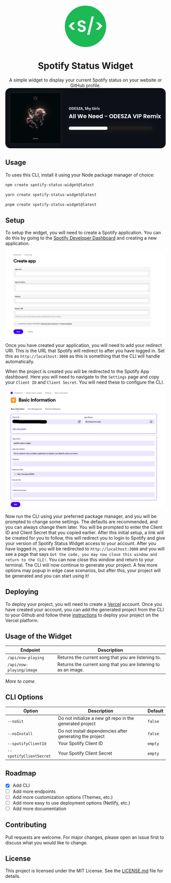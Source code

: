 <p align="center">
    <img src="./assets/images/logo.png" alt="Logo" width="130" />
</p>

<h1 align="center">
    Spotify Status Widget
</h1>

<p align="center">
  A simple widget to display your current Spotify status on your website or GitHub profile.

  <br />

  <img src="./assets/images/example.png" alt="Example" />

  <br />
</p>

## Usage

To uses this CLI, install it using your Node package manager of choice:

```bash
npm create spotify-status-widget@latest
```

```bash
yarn create spotify-status-widget@latest
```

```bash
pnpm create spotify-status-widget@latest
```

## Setup

To setup the widget, you will need to create a Spotify application. You can do this by going to the [Spotify Developer Dashboard](https://developer.spotify.com/dashboard/applications) and creating a new application.

<p align="center">
    <img src="./assets/images/create-app-spotify.png" alt="Create Spotify App" width="500" />
</p>

Once you have created your application, you will need to add your redirect URI. This is the URL that Spotify will redirect to after you have logged in. Set this as `http://localhost:3000` as this is something that the CLI will handle automatically.

When the project is created you will be redirected to the Spotify App dashboard. Here you will need to navigate to the `Settings` page and copy your `Client ID` and `Client Secret`. You will need these to configure the CLI.

<p align="center">
    <img src="./assets/images/create-app-spotify-settings.png" alt="Spotify App Settings" width="500" />
</p>

Now run the CLI using your preferred package manager, and you will be prompted to change some settings. The defaults are recommended, and you can always change them later. You will be prompted to enter the Client ID and Client Secret that you copied earlier. After this initial setup, a link will be created for you to follow, this will redirect you to login to Spotify and give your version of Spotify Status Widget access to your account. After you have logged in, you will be redirected to `http://localhost:3000` and you will see a page that says `Got the code, you may now close this window and return to the CLI!`. You can now close this window and return to your terminal. The CLI will now continue to generate your project. A few more options may popup in edge case scenarios, but after this, your project will be generated and you can start using it!

## Deploying

To deploy your project, you will need to create a [Vercel](https://vercel.com) account. Once you have created your account, you can add the generated project from the CLI to your Github and follow these [instructions](https://vercel.com/docs/concepts/deployments/git/vercel-for-github) to deploy your project on the Vercel platform.

## Usage of the Widget

| Endpoint | Description |
| --- | --- |
| `/api/now-playing` | Returns the current song that you are listening to. |
| `/api/now-playing/image` | Returns the current song that you are listening to as an image. |

*More to come.*

## CLI Options

| Option | Description | Default |
| --- | --- | --- |
| `--noGit` | Do not initialize a new git repo in the generated project | `false` |
| `--noInstall` | Do not install dependencies after generating the project | `false` |
| `--spotifyClientId` | Your Spotify Client ID | `empty` |
| `--spotifyClientSecret` | Your Spotify Client Secret | `empty` |

## Roadmap

- [x] Add CLI
- [ ] Add more endpoints
- [ ] Add more customization options (Themes, etc.)
- [ ] Add more easy to use deployment options (Netlify, etc.)
- [ ] Add more documentation

## Contributing

Pull requests are welcome. For major changes, please open an issue first to discuss what you would like to change.

## License

This project is licensed under the MIT License. See the [LICENSE.md](LICENSE.md) file for details.

